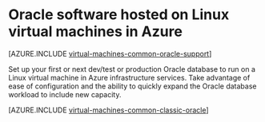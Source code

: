 <properties
	pageTitle="Oracle on Linux virtual machines | Microsoft Azure"
	description="Find the articles that describe how to set up Oracle software on Linux virtual machines"
	services="virtual-machines-linux"
	documentationCenter=""
	authors="rickstercdn"
	manager="timlt"
	editor=""
	tags="azure-service-management"/>

<tags
	ms.service="virtual-machines-linux"
	ms.workload="infrastructure-services"
	ms.tgt_pltfrm="vm-linux"
	ms.devlang="na"
	ms.topic="index-page"
	ms.date="05/17/2016"
	ms.author="rclaus"/>

# Oracle software hosted on Linux virtual machines in Azure

[AZURE.INCLUDE [virtual-machines-common-oracle-support](../../includes/virtual-machines-common-oracle-support.md)]

Set up your first or next dev/test or production Oracle database to run on a Linux virtual machine in Azure infrastructure services. Take advantage of ease of configuration and the ability to quickly expand the Oracle database workload to include new capacity.


[AZURE.INCLUDE [virtual-machines-common-classic-oracle](../../includes/virtual-machines-common-classic-oracle.md)]
